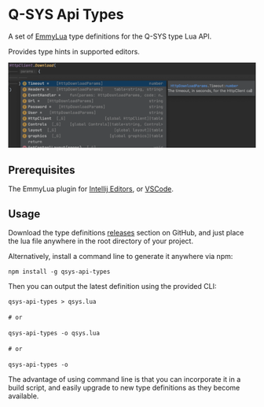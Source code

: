 # Q-SYS Api Types

A set of [EmmyLua](https://emmylua.github.io/) type definitions for the Q-SYS type Lua API.

Provides type hints in supported editors.

![Type Hints](images/screen-shot.png)

## Prerequisites

The EmmyLua plugin for [Intellij Editors](https://emmylua.github.io/), or [VSCode](https://github.com/EmmyLua/VSCode-EmmyLua).

## Usage

Download the type definitions [releases](https://github.com/qsys-tools/qsys-api-types/releases) section on GitHub, and just place the lua file anywhere in the root directory of your project. 

Alternatively, install a command line to generate it anywhere via npm:

```
npm install -g qsys-api-types
```

Then you can output the latest definition using the provided CLI:

```
qsys-api-types > qsys.lua

# or

qsys-api-types -o qsys.lua

# or

qsys-api-types -o
```

The advantage of using command line is that you can incorporate it in a build script, and easily upgrade to new type definitions as they become available.
